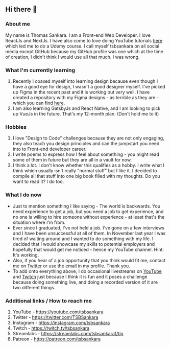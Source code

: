 ## Hi there 👋

### About me

My name is Thomas Sankara. I am a Front-end Web Developer. I love ReactJs and NextJs. I have also come to love doing YouTube tutorials [here](https://youtube.com/tsbsankara) which led me to do a Udemy course.
I call myself tsbsankara on all social media except GitHub because my GitHub profile was one which at the time of creation, I didn't think I would use all that much. I was wrong.

### What I'm currently learning

1. Recently I coaxed myself into learning design because even though I have a good eye for design, I wasn't a good designer myself. I've picked up Figma in the recent past and it is working out very well. I have created a repository with my Figma designs - as terrible as they are - which you can find [here](https://github.com/SankThomas/figma-designs).
2. I am also learning GatsbyJs and React Native, and I am looking to pick up VueJs in the future. That's my 12-month plan. (Don't hold me to it)

### Hobbies

1. I love "Design to Code" challenges because they are not only engaging, they also teach you design principles and can the jumpstart you need into to Front-end developer career.
2. I write poems to express how I feel about something - you might read some of them in future but they are all in a vault for now.
3. I think a lot. I don't know whether this qualifies as a hobby. I write what I think which usually isn't really "normal stuff" but I like it. I decided to compile all that stuff into one big book filled with my thoughts. Do you want to read it? I do too.

### What I do now

- Just to mention something I like saying - The world is backwards. You need experience to get a job, but you need a job to get experience, and no one is willing to hire someone without experience - at least that's the situation where I'm from.
- Ever since I graduated, I've not held a job. I've gone on a few interviews and I have been unsuccessful at all of them. In November last year I was tired of waiting around and I wanted to do something with my life. I decided that I would showcase my skills to potential employers and hopefully that would get me noticed - hence my YouTube channel. Hint: It's working.
- Also, if you hear of a job opportunity that you think would fit me, contact me on [Twitter](https://twitter.com/TSBSankara) or use the email in my profile. Thank you.
- To add onto everything above, I do occasional livestreams on [YouTube](https://youtube.com/tsbsankara) and [Twitch](https://twitch.tv/tsbsankara) just because I think it is fun and it poses a challenge because doing something live, and doing a recorded version of it are two different things.

### Additional links / How to reach me

1. YouTube - https://youtube.com/tsbsankara
2. Twitter - https://twitter.com/TSBSankara
3. Instagram - https://instagram.com/tsbsankara
4. Twitch - https://twitch.tv/tsbsankara
5. Streamlabs - https://streamlabs.com/tsbsankara1/tip
6. Patreon - https://patreon.com/tsbsankara
